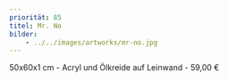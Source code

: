 ```yaml
---
priorität: 85
titel: Mr. No
bilder:
    - ../../images/artworks/mr-no.jpg
---
```


50x60x1 cm - Acryl und Ölkreide auf Leinwand - 59,00 €
